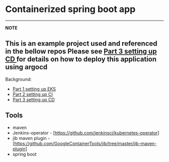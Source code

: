 
#  Containerized spring boot app 

---
**NOTE**

This is an example project used and referenced in the bellow repos
Please see [Part 3 setting up CD ](https://github.com/bbdsoftware/eks-argo-cd) for details on how to deploy this application using argocd 
---

Background:

* [Part 1 setting up EKS ](https://github.com/bbdsoftware/eks-bootstrap)
* [Part 2 setting up CI](https://github.com/bbdsoftware/eks-jenkins-ci)
* [Part 3 setting up CD ](https://github.com/bbdsoftware/eks-argo-cd)



## Tools
- maven
- Jenkins-operator  - [https://github.com/jenkinsci/kubernetes-operator]
- jib maven plugin -  [https://github.com/GoogleContainerTools/jib/tree/master/jib-maven-plugin]
- spring boot
  

  
  


